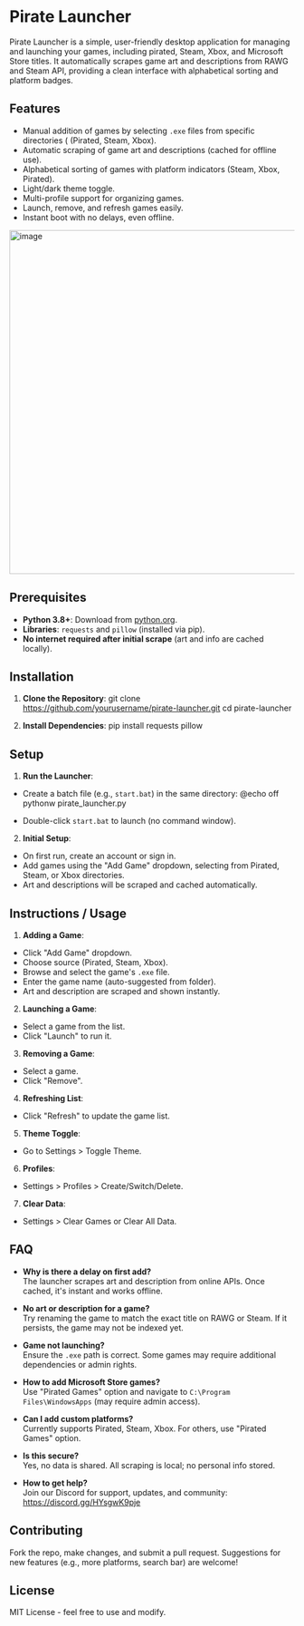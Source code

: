 # Pirate Launcher

Pirate Launcher is a simple, user-friendly desktop application for managing and launching your games, including pirated, Steam, Xbox, and Microsoft Store titles. It automatically scrapes game art and descriptions from RAWG and Steam API, providing a clean interface with alphabetical sorting and platform badges.

## Features
- Manual addition of games by selecting `.exe` files from specific directories ( (Pirated, Steam, Xbox).
- Automatic scraping of game art and descriptions (cached for offline use).
- Alphabetical sorting of games with platform indicators (Steam, Xbox, Pirated).
- Light/dark theme toggle.
- Multi-profile support for organizing games.
- Launch, remove, and refresh games easily.
- Instant boot with no delays, even offline.

<img width="1397" height="607" alt="image" src="https://github.com/user-attachments/assets/0fb4f3ec-5329-4386-8202-4afca8b568ed" />

## Prerequisites
- **Python 3.8+**: Download from [python.org](https://www.python.org/downloads/).
- **Libraries**: `requests` and `pillow` (installed via pip).
- **No internet required after initial scrape** (art and info are cached locally).

## Installation
1. **Clone the Repository**:
    git clone https://github.com/yourusername/pirate-launcher.git
    cd pirate-launcher

2. **Install Dependencies**:
    pip install requests pillow

## Setup
1. **Run the Launcher**:
- Create a batch file (e.g., `start.bat`) in the same directory:
    @echo off
    pythonw pirate_launcher.py

- Double-click `start.bat` to launch (no command window).

2. **Initial Setup**:
- On first run, create an account or sign in.
- Add games using the "Add Game" dropdown, selecting from Pirated, Steam, or Xbox directories.
- Art and descriptions will be scraped and cached automatically.

## Instructions / Usage
1. **Adding a Game**:
- Click "Add Game" dropdown.
- Choose source (Pirated, Steam, Xbox).
- Browse and select the game's `.exe` file.
- Enter the game name (auto-suggested from folder).
- Art and description are scraped and shown instantly.

2. **Launching a Game**:
- Select a game from the list.
- Click "Launch" to run it.

3. **Removing a Game**:
- Select a game.
- Click "Remove".

4. **Refreshing List**:
- Click "Refresh" to update the game list.

5. **Theme Toggle**:
- Go to Settings > Toggle Theme.

6. **Profiles**:
- Settings > Profiles > Create/Switch/Delete.

7. **Clear Data**:
- Settings > Clear Games or Clear All Data.

## FAQ
- **Why is there a delay on first add?**  
The launcher scrapes art and description from online APIs. Once cached, it's instant and works offline.

- **No art or description for a game?**  
Try renaming the game to match the exact title on RAWG or Steam. If it persists, the game may not be indexed yet.

- **Game not launching?**  
Ensure the `.exe` path is correct. Some games may require additional dependencies or admin rights.

- **How to add Microsoft Store games?**  
Use "Pirated Games" option and navigate to `C:\Program Files\WindowsApps` (may require admin access).

- **Can I add custom platforms?**  
Currently supports Pirated, Steam, Xbox. For others, use "Pirated Games" option.

- **Is this secure?**  
Yes, no data is shared. All scraping is local; no personal info stored.

- **How to get help?**  
Join our Discord for support, updates, and community: https://discord.gg/HYsgwK9pje

## Contributing
Fork the repo, make changes, and submit a pull request. Suggestions for new features (e.g., more platforms, search bar) are welcome!

## License
MIT License - feel free to use and modify.
